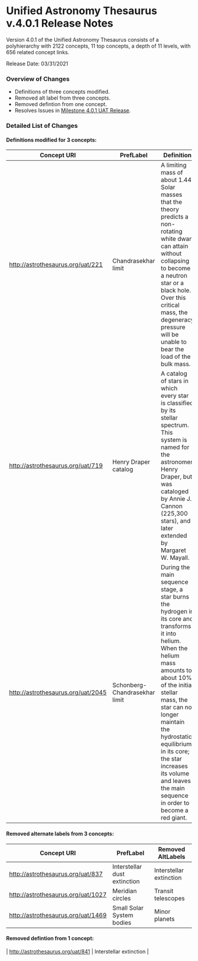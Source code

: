 # Unified Astronomy Thesaurus v.4.0.1 Release Notes

Version 4.0.1 of the Unified Astronomy Thesaurus consists of a polyhierarchy with 2122 concepts, 11 top concepts, a depth of 11 levels, with 656 related concept links.

Release Date: 03/31/2021

### Overview of Changes
* Definitions of three concepts modified.
* Removed alt label from three concepts.
* Removed defintion from one concept.
* Resolves Issues in [Milestone 4.0.1 UAT Release](https://github.com/astrothesaurus/UAT/milestone/14?closed=1).

### Detailed List of Changes

#### Definitions modified for 3 concepts:

| Concept URI | PrefLabel | Definition |
| --- | --- | --- |
| http://astrothesaurus.org/uat/221    |  Chandrasekhar limit  |  A limiting mass of about 1.44 Solar masses that the theory predicts a non-rotating white dwarf can attain without collapsing to become a neutron star or a black hole. Over this critical mass, the degeneracy pressure will be unable to bear the load of the bulk mass.    |
| http://astrothesaurus.org/uat/719    |  Henry Draper catalog     |  A catalog of stars in which every star is classified by its stellar spectrum. This system is named for the astronomer Henry Draper, but was cataloged by Annie J. Cannon (225,300 stars), and later extended by Margaret W. Mayall.  |
| http://astrothesaurus.org/uat/2045   |  Schonberg-Chandrasekhar limit    |  During the main sequence stage, a star burns the hydrogen in its core and transforms it into helium. When the helium mass amounts to about 10% of the initial stellar mass, the star can no longer maintain the hydrostatic equilibrium in its core; the star increases its volume and leaves the main sequence in order to become a red giant.  |


#### Removed alternate labels from 3 concepts:

| Concept URI | PrefLabel | Removed AltLabels |
| --- | --- | --- |
| http://astrothesaurus.org/uat/837    |  Interstellar dust extinction     |  Interstellar extinction  |
| http://astrothesaurus.org/uat/1027   |  Meridian circles     |  Transit telescopes   |
| http://astrothesaurus.org/uat/1469   |  Small Solar System bodies    |  Minor planets    |


#### Removed defintion from 1 concept:

| http://astrothesaurus.org/uat/841   |   Interstellar extinction |